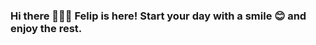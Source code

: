 ### Hi there 👋👋👋 Felip is here! Start your day with a smile 😊 and enjoy the rest.  

<!--
**felipjah/felipjah** is a ✨ _special_ ✨ repository because its `README.md` (this file) appears on your GitHub profile.

Here are some ideas to get you started:
## 💼 I am currently studying at WVSU main campus
## 🖥 Taking up a Bachelor of Science in Information Systems
   
   ## 🎮 My hobbies are:
   - Watching movies
   - Anime
   - Kdrama
   - Reading mangga ang manhu
   - listening to music
   - Playing online game
   
   ## 🔎 Currently learning... 
   - Different Programming languages
   - Technopreneurship
   







## 📫 You can reach me through:
- Gmail: felipjahleel.villegas@wvsu.edu.ph

## ❗ Reminder:
- 🕛 Sleep is a must.
## Fun Fact
- Android’s Google Store has more than 48 billion apps installed in it, and most of them are free of cost.

